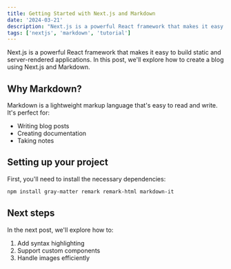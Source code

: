 ```yaml
---
title: Getting Started with Next.js and Markdown
date: '2024-03-21'
description: "Next.js is a powerful React framework that makes it easy to build static and server-rendered applications. In this post, we'll explore how to create a blog using Next.js and Markdown."
tags: ['nextjs', 'markdown', 'tutorial']
---
```


Next.js is a powerful React framework that makes it easy to build static and server-rendered applications. In this post, we'll explore how to create a blog using Next.js and Markdown.

## Why Markdown?

Markdown is a lightweight markup language that's easy to read and write. It's perfect for:

- Writing blog posts
- Creating documentation
- Taking notes

## Setting up your project

First, you'll need to install the necessary dependencies:

```bash
npm install gray-matter remark remark-html markdown-it
```

## Next steps

In the next post, we'll explore how to:
1. Add syntax highlighting
2. Support custom components
3. Handle images efficiently

